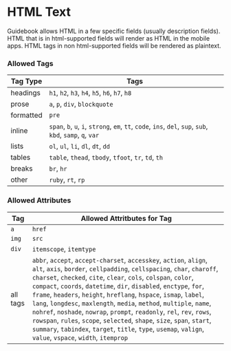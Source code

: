 # HTML Text

Guidebook allows HTML in a few specific fields (usually description fields).  HTML that is in html-supported fields will render as HTML in the mobile apps.  HTML tags in non html-supported fields will be rendered as plaintext.

### Allowed Tags

Tag Type       | Tags
---------      | --------
headings       | `h1`, `h2`, `h3`, `h4`, `h5`, `h6`, `h7`, `h8`
prose          | `a`, `p`, `div`, `blockquote`
formatted      | `pre`
inline         | `span`, `b`, `u`, `i`, `strong`, `em`, `tt`, `code`, `ins`, `del`, `sup`, `sub`, `kbd`, `samp`, `q`, `var`
lists          | `ol`, `ul`, `li`, `dl`, `dt`, `dd`
tables         | `table`, `thead`, `tbody`, `tfoot`, `tr`, `td`, `th`
breaks         | `br`, `hr`
other          | `ruby`, `rt`, `rp`


### Allowed Attributes

Tag       | Allowed Attritbutes for Tag
--------- | --------
`a`       | `href`
`img`     | `src`
`div`     | `itemscope`, `itemtype`
all tags  |  `abbr`, `accept`, `accept-charset`, `accesskey`, `action`, `align`, `alt`, `axis`, `border`, `cellpadding`, `cellspacing`, `char`, `charoff`, `charset`, `checked`, `cite`, `clear`, `cols`, `colspan`, `color`, `compact`, `coords`, `datetime`, `dir`, `disabled`, `enctype`, `for`, `frame`, `headers`, `height`, `hreflang`, `hspace`, `ismap`, `label`, `lang`, `longdesc`, `maxlength`, `media`, `method`, `multiple`, `name`, `nohref`, `noshade`, `nowrap`, `prompt`, `readonly`, `rel`, `rev`, `rows`, `rowspan`, `rules`, `scope`, `selected`, `shape`, `size`, `span`, `start`, `summary`, `tabindex`, `target`, `title`, `type`, `usemap`, `valign`, `value`, `vspace`, `width`, `itemprop`
